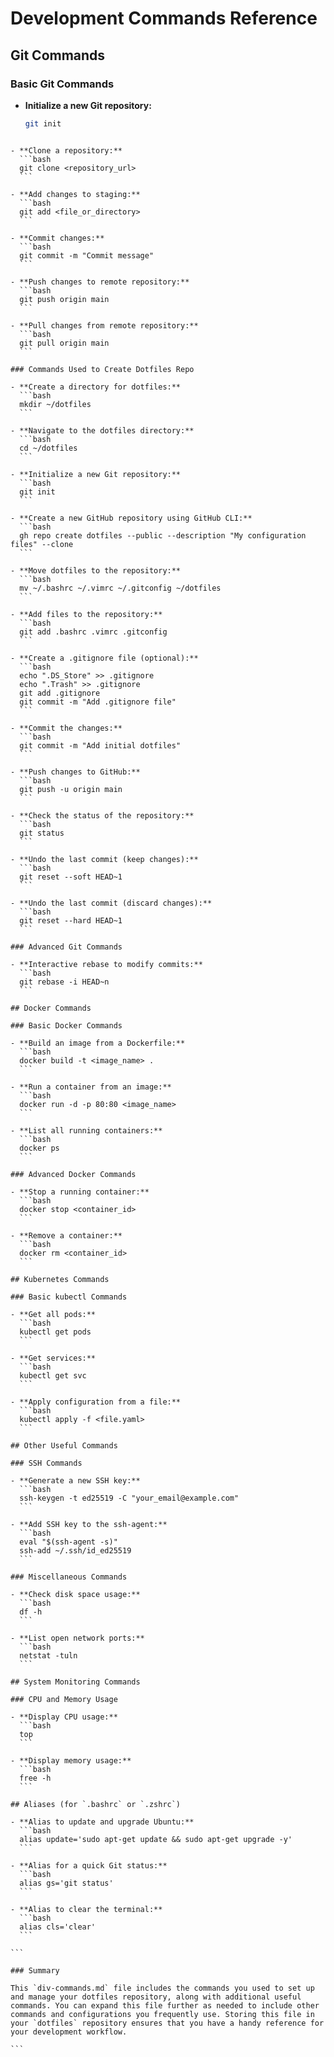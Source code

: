 # Development Commands Reference

## Git Commands

### Basic Git Commands
- **Initialize a new Git repository:**
  ```bash
  git init
````

- **Clone a repository:**
  ```bash
  git clone <repository_url>
  ```

- **Add changes to staging:**
  ```bash
  git add <file_or_directory>
  ```

- **Commit changes:**
  ```bash
  git commit -m "Commit message"
  ```

- **Push changes to remote repository:**
  ```bash
  git push origin main
  ```

- **Pull changes from remote repository:**
  ```bash
  git pull origin main
  ```

### Commands Used to Create Dotfiles Repo

- **Create a directory for dotfiles:**
  ```bash
  mkdir ~/dotfiles
  ```

- **Navigate to the dotfiles directory:**
  ```bash
  cd ~/dotfiles
  ```

- **Initialize a new Git repository:**
  ```bash
  git init
  ```

- **Create a new GitHub repository using GitHub CLI:**
  ```bash
  gh repo create dotfiles --public --description "My configuration files" --clone
  ```

- **Move dotfiles to the repository:**
  ```bash
  mv ~/.bashrc ~/.vimrc ~/.gitconfig ~/dotfiles
  ```

- **Add files to the repository:**
  ```bash
  git add .bashrc .vimrc .gitconfig
  ```

- **Create a .gitignore file (optional):**
  ```bash
  echo ".DS_Store" >> .gitignore
  echo ".Trash" >> .gitignore
  git add .gitignore
  git commit -m "Add .gitignore file"
  ```

- **Commit the changes:**
  ```bash
  git commit -m "Add initial dotfiles"
  ```

- **Push changes to GitHub:**
  ```bash
  git push -u origin main
  ```

- **Check the status of the repository:**
  ```bash
  git status
  ```

- **Undo the last commit (keep changes):**
  ```bash
  git reset --soft HEAD~1
  ```

- **Undo the last commit (discard changes):**
  ```bash
  git reset --hard HEAD~1
  ```

### Advanced Git Commands

- **Interactive rebase to modify commits:**
  ```bash
  git rebase -i HEAD~n
  ```

## Docker Commands

### Basic Docker Commands

- **Build an image from a Dockerfile:**
  ```bash
  docker build -t <image_name> .
  ```

- **Run a container from an image:**
  ```bash
  docker run -d -p 80:80 <image_name>
  ```

- **List all running containers:**
  ```bash
  docker ps
  ```

### Advanced Docker Commands

- **Stop a running container:**
  ```bash
  docker stop <container_id>
  ```

- **Remove a container:**
  ```bash
  docker rm <container_id>
  ```

## Kubernetes Commands

### Basic kubectl Commands

- **Get all pods:**
  ```bash
  kubectl get pods
  ```

- **Get services:**
  ```bash
  kubectl get svc
  ```

- **Apply configuration from a file:**
  ```bash
  kubectl apply -f <file.yaml>
  ```

## Other Useful Commands

### SSH Commands

- **Generate a new SSH key:**
  ```bash
  ssh-keygen -t ed25519 -C "your_email@example.com"
  ```

- **Add SSH key to the ssh-agent:**
  ```bash
  eval "$(ssh-agent -s)"
  ssh-add ~/.ssh/id_ed25519
  ```

### Miscellaneous Commands

- **Check disk space usage:**
  ```bash
  df -h
  ```

- **List open network ports:**
  ```bash
  netstat -tuln
  ```

## System Monitoring Commands

### CPU and Memory Usage

- **Display CPU usage:**
  ```bash
  top
  ```

- **Display memory usage:**
  ```bash
  free -h
  ```

## Aliases (for `.bashrc` or `.zshrc`)

- **Alias to update and upgrade Ubuntu:**
  ```bash
  alias update='sudo apt-get update && sudo apt-get upgrade -y'
  ```

- **Alias for a quick Git status:**
  ```bash
  alias gs='git status'
  ```

- **Alias to clear the terminal:**
  ```bash
  alias cls='clear'
  ```

```

### Summary

This `div-commands.md` file includes the commands you used to set up and manage your dotfiles repository, along with additional useful commands. You can expand this file further as needed to include other commands and configurations you frequently use. Storing this file in your `dotfiles` repository ensures that you have a handy reference for your development workflow.

```
